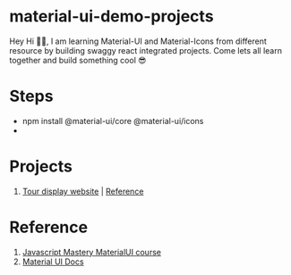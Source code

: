 # material-ui-demo-projects

Hey Hi 👋🏻, I am learning Material-UI and Material-Icons from different resource by building swaggy react integrated projects. Come lets all learn together and build something cool 😎

# Steps

- npm install @material-ui/core @material-ui/icons
-

# Projects

1. [Tour display website](#) | [Reference](https://www.youtube.com/watch?v=o1chMISeTC0&t=822s)

# Reference

1. [Javascript Mastery MaterialUI course](https://www.youtube.com/watch?v=Xoz31I1FuiY)
2. [Material UI Docs](https://mui.com/)
